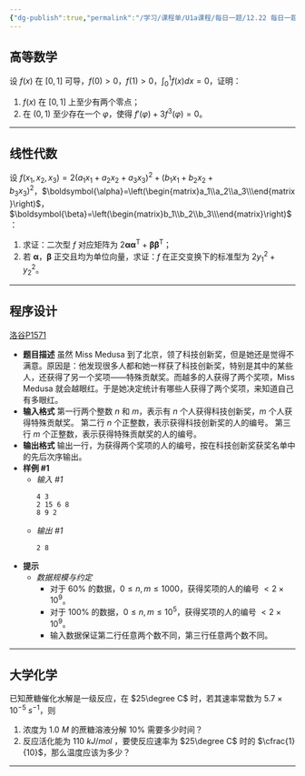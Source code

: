 ```yaml
---
{"dg-publish":true,"permalink":"/学习/课程单/U1a课程/每日一题/12.22 每日一题 plus/","dgPassFrontmatter":true}
---
```


## 高等数学
设 $f(x)$ 在 $[0,1]$ 可导，$f(0)>0$，$f(1)>0$，$\displaystyle\int_{0}^{1}f(x)dx=0$，证明：
1. $f(x)$ 在 $[0,1]$ 上至少有两个零点；
2. 在 $(0,1)$ 至少存在一个 $\varphi$，使得 $f'(\varphi)+3f^3(\varphi)=0$。

---
## 线性代数
设 $f(x_1, x_2, x_3)=2(a_1x_1+a_2x_2+a_3x_3)^2+(b_1x_1+b_2x_2+b_3x_3)^2$，$\boldsymbol{\alpha}=\left(\begin{matrix}a_1\\a_2\\a_3\\\end{matrix}\right)$，$\boldsymbol{\beta}=\left(\begin{matrix}b_1\\b_2\\b_3\\\end{matrix}\right)$：
1. 求证：二次型 $f$ 对应矩阵为 $2\boldsymbol{\alpha}\boldsymbol{\alpha}^{\mathrm{T}}+\boldsymbol{\beta}\boldsymbol{\beta}^{\mathrm{T}}$；
2. 若 $\boldsymbol{\alpha}$，$\boldsymbol{\beta}$ 正交且均为单位向量，求证：$f$ 在正交变换下的标准型为 $2y_1^2+y_2^2$。

---
## 程序设计
[洛谷P1571](https://www.luogu.com.cn/problem/P1571)
- **题目描述**
	虽然 Miss Medusa 到了北京，领了科技创新奖，但是她还是觉得不满意。原因是：他发现很多人都和她一样获了科技创新奖，特别是其中的某些人，还获得了另一个奖项——特殊贡献奖。而越多的人获得了两个奖项，Miss Medusa 就会越眼红。于是她决定统计有哪些人获得了两个奖项，来知道自己有多眼红。
- **输入格式**
	第一行两个整数 $n$ 和 $m$，表示有 $n$ 个人获得科技创新奖，$m$ 个人获得特殊贡献奖。
	第二行 $n$ 个正整数，表示获得科技创新奖的人的编号。
	第三行 $m$ 个正整数，表示获得特殊贡献奖的人的编号。
- **输出格式**
	输出一行，为获得两个奖项的人的编号，按在科技创新奖获奖名单中的先后次序输出。
- **样例 #1**
	- *输入 #1*
		```
		4 3
		2 15 6 8
		8 9 2
		```
	- *输出 #1*
		```
		2 8
		```
- **提示**
	- *数据规模与约定*
		- 对于 $60\%$ 的数据，$0\leq n, m\leq1000$，获得奖项的人的编号 $<2\times10^9$。
		- 对于 100% 的数据，$0\leq n, m\leq10^5$，获得奖项的人的编号 $<2\times10^9$。
		- 输入数据保证第二行任意两个数不同，第三行任意两个数不同。

---
## 大学化学
已知蔗糖催化水解是一级反应，在 $25\degree C$ 时，若其速率常数为 $5.7\times10^{-5}\ s^{-1}$，则
1. 浓度为 $1.0\ M$ 的蔗糖溶液分解 $10\%$ 需要多少时间？
2. 反应活化能为 $110\ kJ/mol$ ，要使反应速率为 $25\degree C$ 时的 $\cfrac{1}{10}$，那么温度应该为多少？

---